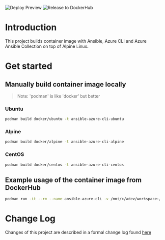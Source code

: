 ![Deploy Preview](https://github.com/mskarabot/ansible-azure-cli/actions/workflows/deploy-to-dockerhub.yml/badge.svg)
![Release to DockerHub](https://github.com/mskarabot/ansible-azure-cli/actions/workflows/release-to-dockerhub.yml/badge.svg)

# Introduction 
This project builds container image with Ansible, Azure CLI and Azure Ansible Collection on top of Alpine Linux.

# Get started

## Manually build container image locally

> Note: 'podman' is like 'docker' but better

### Ubuntu
```bash
podman build docker/ubuntu -t ansible-azure-cli-ubuntu
```
### Alpine
```bash
podman build docker/alpine -t ansible-azure-cli-alpine
```



### CentOS
```bash
podman build docker/centos -t ansible-azure-cli-centos
```

## Example usage of the container image from DockerHub
```bash
podman run -it --rm --name ansible-azure-cli -v /mnt/c/adev/workspace:/workspace -w="/workspace/" docker.io/skmi/ansible-azure-cli:latest
```

# Change Log
Changes of this project are described in a formal change log found [here](CHANGELOG.md) 